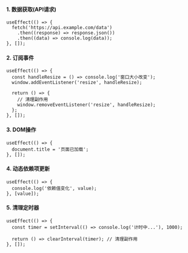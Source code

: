 #### 1. 数据获取(API请求)

```tsx
useEffect(() => {
  fetch('https://api.example.com/data')
    .then((response) => response.json())
    .then((data) => console.log(data));
}, []);
```

#### 2. 订阅事件

```tsx
useEffect(() => {
  const handleResize = () => console.log('窗口大小改变');
  window.addEventListener('resize', handleResize);

  return () => {
    // 清理副作用
    window.removeEventListener('resize', handleResize);
  };
}, []);
```

#### 3. DOM操作

```tsx
useEffect(() => {
  document.title = '页面已加载';
}, []);
```

#### 4. 动态依赖项更新

```tsx
useEffect(() => {
  console.log('依赖值变化', value);
}, [value]);
```

#### 5. 清理定时器

```tsx
useEffect(() => {
  const timer = setInterval(() => console.log('计时中...'), 1000);

  return () => clearInterval(timer); // 清理副作用
}, []);
```

